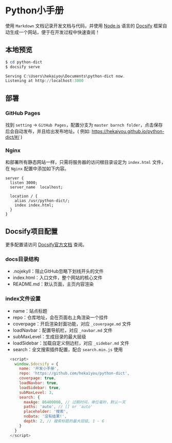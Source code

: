 # Python小手册

使用 `Markdown` 文档记录开发文档与代码，并使用 [Node.js](https://nodejs.org/zh-cn/) 语言的 [Docsify](https://docsify.js.org/#/zh-cn/) 框架自动生成一个网站，便于在开发过程中快速查阅！

## 本地预览

```powershell
$ cd python-dict
$ docsify serve

Serving C:\Users\hekaiyou\Documents\python-dict now.
Listening at http://localhost:3000
```

## 部署

### GitHub Pages

找到 `setting` -> `GitHub Pages`，配置分支为 `master barnch folder`，点击保存后会自动发布，并且给出发布地址。( 例如: https://hekaiyou.github.io/python-dict/#/ )

### Nginx

和部署所有静态网站一样，只需将服务器的访问根目录设定为 `index.html` 文件，在 `Nginx` 配置中添加如下内容。

```nginx
server {
  listen 3000;
  server_name  localhost;

  location / {
    alias /usr/python-dict/;
    index index.html;
  }
}
```

## Docsify项目配置

更多配置请访问 [Docsify官方文档](https://docsify.js.org/#/zh-cn/configuration) 查阅。

### docs目录结构

- .nojekyll：阻止GitHub忽略下划线开头的文件
- index.html：入口文件，整个网站的核心文件
- README.md：默认页面，主页内容渲染

### index文件设置

- name：站点标题
- repo：仓库地址，会在页面右上角渲染一个挂件
- coverpage：开启渲染封面功能，对应 `_coverpage.md` 文件
- loadNavbar：配置导航栏，对应 `_navbar.md` 文件
- subMaxLevel：生成目录的最大层级
- loadSidebar：加载自定义侧边栏，对应 `_sidebar.md` 文件
- search：全文搜索插件配置，配合 `search.min.js` 使用

```javascript
  <script>
    window.$docsify = {
      name: '开发小手册',
      repo: 'https://github.com/hekaiyou/python-dict',
      coverpage: true,
      loadNavbar: true,
      loadSidebar: true,
      subMaxLevel: 3,
      search: {
        maxAge: 86400000, // 过期时间，单位毫秒，默认一天
        paths: 'auto', // [] or 'auto'
        placeholder: '搜索',
        noData: '没有结果!',
        depth: 2, // 搜索标题的最大层级, 1 - 6
      }
    }
  </script>
```
